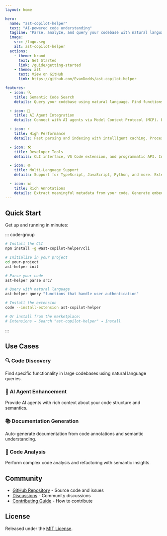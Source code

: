 ```yaml
---
layout: home

hero:
  name: "ast-copilot-helper"
  text: "AI-powered code understanding"
  tagline: "Parse, analyze, and query your codebase with natural language using AST annotations and semantic search"
  image:
    src: /logo.svg
    alt: ast-copilot-helper
  actions:
    - theme: brand
      text: Get Started
      link: /guide/getting-started
    - theme: alt
      text: View on GitHub
      link: https://github.com/EvanDodds/ast-copilot-helper

features:
  - icon: 🔍
    title: Semantic Code Search
    details: Query your codebase using natural language. Find functions, patterns, and logic with AI-powered semantic understanding.

  - icon: 🤖
    title: AI Agent Integration
    details: Connect with AI agents via Model Context Protocol (MCP). Enable agents to understand and navigate your code automatically.

  - icon: ⚡
    title: High Performance
    details: Fast parsing and indexing with intelligent caching. Process large codebases efficiently with incremental updates.

  - icon: 🛠️
    title: Developer Tools
    details: CLI interface, VS Code extension, and programmatic API. Integrate into your existing development workflow seamlessly.

  - icon: 🌐
    title: Multi-Language Support
    details: Support for TypeScript, JavaScript, Python, and more. Extensible parser architecture for additional languages.

  - icon: 📊
    title: Rich Annotations
    details: Extract meaningful metadata from your code. Generate embeddings and structured data for enhanced AI understanding.
---
```


## Quick Start

Get up and running in minutes:

::: code-group

```bash [npm]
# Install the CLI
npm install -g @ast-copilot-helper/cli

# Initialize in your project
cd your-project
ast-helper init

# Parse your code
ast-helper parse src/

# Query with natural language
ast-helper query "functions that handle user authentication"
```

```bash [VS Code]
# Install the extension
code --install-extension ast-copilot-helper

# Or install from the marketplace:
# Extensions → Search "ast-copilot-helper" → Install
```

:::

## Use Cases

### 🔍 **Code Discovery**

Find specific functionality in large codebases using natural language queries.

### 🤖 **AI Agent Enhancement**

Provide AI agents with rich context about your code structure and semantics.

### 📚 **Documentation Generation**

Auto-generate documentation from code annotations and semantic understanding.

### 🧪 **Code Analysis**

Perform complex code analysis and refactoring with semantic insights.

## Community

- [GitHub Repository](https://github.com/EvanDodds/ast-copilot-helper) - Source code and issues
- [Discussions](https://github.com/EvanDodds/ast-copilot-helper/discussions) - Community discussions
- [Contributing Guide](/development/contributing) - How to contribute

## License

Released under the [MIT License](https://github.com/EvanDodds/ast-copilot-helper/blob/main/LICENSE).
